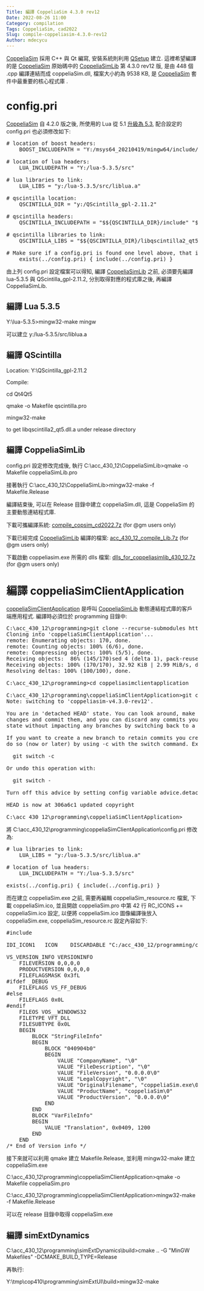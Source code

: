 ```yaml
---
Title: 編譯 CoppeliaSim 4.3.0 rev12
Date: 2022-08-26 11:00
Category: compilation
Tags: CoppeliaSim, cad2022
Slug: compile-coppeliasim-4.3.0-rev12
Author: mdecycu
---
```


[CoppeliaSim] 採用 C++ 與 Qt 編寫, 安裝系統則利用 [QSetup] 建立. 這裡希望編譯的是 [CoppeliaSim] 原始碼中的 [CoppeliaSimLib] 第 4.3.0 rev12 版, 是由 448 個 .cpp 編譯連結而成 coppeliaSim.dll, 檔案大小約為 9538 KB, 是 [CoppeliaSim] 套件中最重要的核心程式庫 .

[QSetup]: https://www.pantaray.com/qsetup.html
[CoppeliaSim]: https://www.coppeliarobotics.com/
[CoppeliaSimLib]: https://github.com/CoppeliaRobotics/CoppeliaSimLib

<!-- PELICAN_END_SUMMARY -->

config.pri
====

[CoppeliaSim] 自 4.2.0 版之後, 所使用的 Lua 從 5.1 [升級為 5.3], 配合設定的 config.pri 也必須修改如下:

[升級為 5.3]: https://www.coppeliarobotics.com/helpFiles/en/versionInfo.htm#coppeliaSim4.2.0

<pre class="brush: jscript">
# location of boost headers:
    BOOST_INCLUDEPATH = "Y:/msys64_20210419/mingw64/include/boost"

# location of lua headers:
    LUA_INCLUDEPATH = "Y:/lua-5.3.5/src" 

# lua libraries to link:
    LUA_LIBS = "y:/lua-5.3.5/src/liblua.a" 
 
# qscintilla location:
    QSCINTILLA_DIR = "y:/QScintilla_gpl-2.11.2"

# qscintilla headers:
    QSCINTILLA_INCLUDEPATH = "$${QSCINTILLA_DIR}/include" "$${QSCINTILLA_DIR}/Qt4Qt5"
 
# qscintilla libraries to link:
    QSCINTILLA_LIBS = "$${QSCINTILLA_DIR}/libqscintilla2_qt5.dll.a" 

# Make sure if a config.pri is found one level above, that it will be used instead of this one:
    exists(../config.pri) { include(../config.pri) }
</pre>

由上列 config.pri 設定檔案可以得知, 編譯 [CoppeliaSimLib] 之前, 必須要先編譯 lua-5.3.5 與 QScintilla_gpl-2.11.2, 分別取得對應的程式庫之後, 再編譯 CoppeliaSimLib.

編譯 Lua 5.3.5
----

Y:\lua-5.3.5>mingw32-make mingw

可以建立 y:/lua-5.3.5/src/liblua.a

編譯 QScintilla
----

Location: Y:\QScintilla_gpl-2.11.2

Compile:

cd Qt4Qt5

qmake -o Makefile qscintilla.pro

mingw32-make

to get libqscintilla2_qt5.dll.a under release directory

編譯 CoppeliaSimLib
----

config.pri 設定修改完成後, 執行 C:\acc_430_12\CoppeliaSimLib>qmake -o Makefile coppeliaSimLib.pro

接著執行 C:\acc_430_12\CoppeliaSimLib>mingw32-make -f Makefile.Release

編譯結束後, 可以在 Release 目錄中建立 coppeliaSim.dll, 這是 CoppeliaSim 的主要動態連結程式庫.

下載可攜編譯系統: [compile_copsim_cd2022.7z] (for @gm users only)

下載已經完成 [CoppeliaSimLib] 編譯的檔案: [acc_430_12_compile_Lib.7z] (for @gm users only)

下載啟動 coppeliasim.exe 所需的 dlls 檔案: [dlls_for_coppeliasimlib_430_12.7z] (for @gm users only)

[compile_copsim_cd2022.7z]: https://gmnfuedutw-my.sharepoint.com/:u:/g/personal/yen_gm_nfu_edu_tw/Eb56ldJfZl9CiPU_5sb0-_4B5scF30r6z4FTQT__aWzkEA?e=zE8eVL
[acc_430_12_compile_Lib.7z]: https://gmnfuedutw-my.sharepoint.com/:u:/g/personal/yen_gm_nfu_edu_tw/EYC3oMxKuoRCoLXauEsjuTwBNuZA1jSFH97wFDjNoCgwVQ?e=FaHKUP
[dlls_for_coppeliasimlib_430_12.7z]: https://gmnfuedutw-my.sharepoint.com/:u:/g/personal/yen_gm_nfu_edu_tw/ETE26Bc_aipLjwlsoeIwVAsB-jeMPCLVjPLRVnvO_No06w?e=BAL8SC

編譯 coppeliaSimClientApplication
====

[coppeliaSimClientApplication] 是呼叫 [CoppeliaSimLib] 動態連結程式庫的客戶端應用程式. 編譯時必須位於 programming 目錄中:

<pre class="brush: jscript">
C:\acc_430_12\programming>git clone --recurse-submodules https://github.com/CoppeliaRobotics/coppeliaSimClientApplication.git
Cloning into 'coppeliaSimClientApplication'...
remote: Enumerating objects: 170, done.
remote: Counting objects: 100% (6/6), done.
remote: Compressing objects: 100% (5/5), done.
Receiving objects:  86% (145/170)sed 4 (delta 1), pack-reused 164eceiving objects:  82% (140/1
Receiving objects: 100% (170/170), 32.92 KiB | 2.99 MiB/s, done.
Resolving deltas: 100% (100/100), done.

C:\acc_430_12\programming>cd coppeliasimclientapplication

C:\acc_430_12\programming\coppeliaSimClientApplication>git checkout coppeliasim-v4.3.0-rev12
Note: switching to 'coppeliasim-v4.3.0-rev12'.

You are in 'detached HEAD' state. You can look around, make experimental
changes and commit them, and you can discard any commits you make in this
state without impacting any branches by switching back to a branch.

If you want to create a new branch to retain commits you create, you may
do so (now or later) by using -c with the switch command. Example:

  git switch -c <new-branch-name>

Or undo this operation with:

  git switch -

Turn off this advice by setting config variable advice.detachedHead to false

HEAD is now at 306a6c1 updated copyright

C:\acc_430_12\programming\coppeliaSimClientApplication>
</pre>

將 C:\acc_430_12\programming\coppeliaSimClientApplication\config.pri 修改為:

<pre class="brush: jscript">
# lua libraries to link:
    LUA_LIBS = "y:/lua-5.3.5/src/liblua.a" 

# location of lua headers:
    LUA_INCLUDEPATH = "Y:/lua-5.3.5/src" 

exists(../config.pri) { include(../config.pri) }
</pre>

而在建立 coppeliaSim.exe 之前, 需要再編輯 coppeliaSim_resource.rc 檔案, 下載 coppeliaSim.ico, 並且開啟 coppeliaSim.pro 中第 42 行 RC_ICONS += coppeliaSim.ico 設定, 以便將 coppeliaSim.ico 圖像編譯後放入 coppeliaSim.exe, coppeliaSim_resource.rc 設定內容如下:

<pre class="brush: jscript">
#include <windows.h>

IDI_ICON1	ICON	DISCARDABLE	"C:/acc_430_12/programming/coppeliaSimClientApplication/coppeliaSim.ico"

VS_VERSION_INFO VERSIONINFO
	FILEVERSION 0,0,0,0
	PRODUCTVERSION 0,0,0,0
	FILEFLAGSMASK 0x3fL
#ifdef _DEBUG
	FILEFLAGS VS_FF_DEBUG
#else
	FILEFLAGS 0x0L
#endif
	FILEOS VOS__WINDOWS32
	FILETYPE VFT_DLL
	FILESUBTYPE 0x0L
	BEGIN
		BLOCK "StringFileInfo"
		BEGIN
			BLOCK "040904b0"
			BEGIN
				VALUE "CompanyName", "\0"
				VALUE "FileDescription", "\0"
				VALUE "FileVersion", "0.0.0.0\0"
				VALUE "LegalCopyright", "\0"
				VALUE "OriginalFilename", "coppeliaSim.exe\0"
				VALUE "ProductName", "coppeliaSim\0"
				VALUE "ProductVersion", "0.0.0.0\0"
			END
		END
		BLOCK "VarFileInfo"
		BEGIN
			VALUE "Translation", 0x0409, 1200
		END
	END
/* End of Version info */
</pre>

接下來就可以利用 qmake 建立 Makefile.Release, 並利用 mingw32-make 建立 coppeliaSim.exe

C:\acc_430_12\programming\coppeliaSimClientApplication>qmake -o Makefile coppeliaSim.pro

C:\acc_430_12\programming\coppeliaSimClientApplication>mingw32-make -f Makefile.Release

可以在 release 目錄中取得 coppeliaSim.exe

[coppeliaSimClientApplication]: https://github.com/CoppeliaRobotics/coppeliaSimClientApplication

編譯 simExtDynamics
----

C:\acc_430_12\programming\simExtDynamics\build>cmake .. -G "MinGW Makefiles" -DCMAKE_BUILD_TYPE=Release

再執行:

Y:\tmp\cop410\programming\simExtUI\build>mingw32-make
